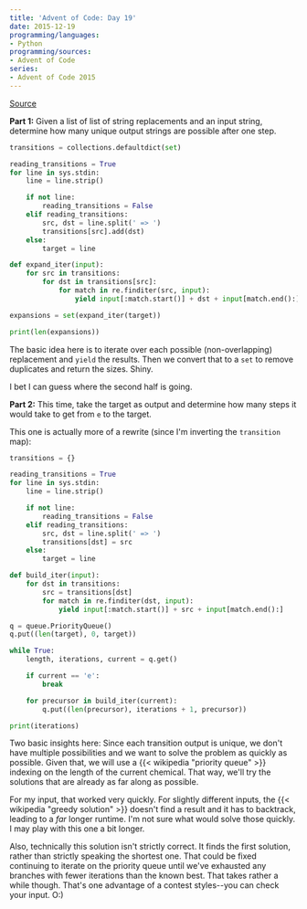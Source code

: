```yaml
---
title: 'Advent of Code: Day 19'
date: 2015-12-19
programming/languages:
- Python
programming/sources:
- Advent of Code
series:
- Advent of Code 2015
---
```

<a href="http://adventofcode.com/day/19">Source</a>

**Part 1:** Given a list of list of string replacements and an input string, determine how many unique output strings are possible after one step.

<!--more-->

```python
transitions = collections.defaultdict(set)

reading_transitions = True
for line in sys.stdin:
    line = line.strip()

    if not line:
        reading_transitions = False
    elif reading_transitions:
        src, dst = line.split(' => ')
        transitions[src].add(dst)
    else:
        target = line

def expand_iter(input):
    for src in transitions:
        for dst in transitions[src]:
            for match in re.finditer(src, input):
                yield input[:match.start()] + dst + input[match.end():]

expansions = set(expand_iter(target))

print(len(expansions))
```

The basic idea here is to iterate over each possible (non-overlapping) replacement and `yield` the results. Then we convert that to a `set` to remove duplicates and return the sizes. Shiny.

I bet I can guess where the second half is going.

**Part 2:** This time, take the target as output and determine how many steps it would take to get from `e` to the target.

This one is actually more of a rewrite (since I'm inverting the `transition` map):

```python
transitions = {}

reading_transitions = True
for line in sys.stdin:
    line = line.strip()

    if not line:
        reading_transitions = False
    elif reading_transitions:
        src, dst = line.split(' => ')
        transitions[dst] = src
    else:
        target = line

def build_iter(input):
    for dst in transitions:
        src = transitions[dst]
        for match in re.finditer(dst, input):
            yield input[:match.start()] + src + input[match.end():]

q = queue.PriorityQueue()
q.put((len(target), 0, target))

while True:
    length, iterations, current = q.get()

    if current == 'e':
        break

    for precursor in build_iter(current):
        q.put((len(precursor), iterations + 1, precursor))

print(iterations)
```

Two basic insights here: Since each transition output is unique, we don't have multiple possibilities and we want to solve the problem as quickly as possible. Given that, we will use a {{< wikipedia "priority queue" >}} indexing on the length of the current chemical. That way, we'll try the solutions that are already as far along as possible.

For my input, that worked very quickly. For slightly different inputs, the {{< wikipedia "greedy solution" >}} doesn't find a result and it has to backtrack, leading to a *far* longer runtime. I'm not sure what would solve those quickly. I may play with this one a bit longer.

Also, technically this solution isn't strictly correct. It finds the first solution, rather than strictly speaking the shortest one. That could be fixed continuing to iterate on the priority queue until we've exhausted any branches with fewer iterations than the known best. That takes rather a while though. That's one advantage of a contest styles--you can check your input. O:)
